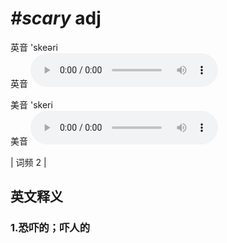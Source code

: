 # ***\#scary*** adj
英音 'skeəri  
英音
<audio src="./media/scary1.aac" controls="controls"></audio>

美音 'skeri  
美音
<audio src="./media/scary2.aac" controls="controls"></audio>



| 词频 2 |  

英文释义
---
### 1.**恐吓的；吓人的**  


